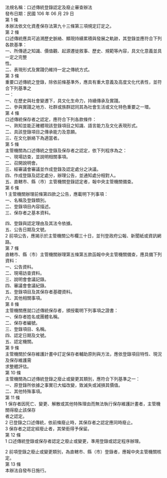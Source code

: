 法規名稱：口述傳統登錄認定及廢止審查辦法  
發布日期：民國 106 年 06 月 29 日  
第 1 條  
本辦法依文化資產保存法第九十三條第三項規定訂定之。  
第 2 條  
口述傳統應具可追溯歷史脈絡、顯現持續累積與發展之軌跡，其登錄並應符合下列各款基準：  
一、所傳遞之知識、價值觀、起源遷徙敘事、歷史、規範等內容，具文化意義並具一定之完整  
性。  
二、表現形式及實踐仍維持一定之傳統方式。  
第 3 條  
重要口述傳統之登錄，除依前條基準外，應具有重大意義及高度文化代表性，並符合下列基準之  
一：  
一、在歷史與社會變遷下，具文化生命力，持續傳承及實踐。  
二、參與實踐之地方、社群或族群認同其為社會生活或文化特色重要之一環。  
第 4 條  
口述傳統保存者之認定，應符合下列各款條件：  
一、熟知並能正確體現該登錄項目之知識、語言能力及文化表現形式。  
二、具該登錄項目之傳承能力及意願。  
三、在文化脈絡下為適當者。  
第 5 條  
主管機關為口述傳統之登錄及保存者之認定，依下列程序為之：  
一、現場訪查，並說明相關事項。  
二、召開說明會。  
三、經審議會審議並作成登錄及認定處分之決議。  
四、作成登錄及認定處分，辦理公告，並通知處分相對人。  
五、直轄市、縣（市）主管機關登錄認定者，報中央主管機關備查。  
第 6 條  
1 主管機關辦理前條第四款之公告，應載明下列事項：  
一、名稱及登錄類別。  
二、登錄項目內容描述。  
三、保存者之基本資料。  


四、登錄與認定理由及其法令依據。  
五、公告日期及文號。  
2 前項公告，應揭示於主管機關公布欄三十日，並刊登政府公報、新聞紙或資訊網路。  
第 7 條  
直轄市、縣（市）主管機關辦理第五條第五款函報中央主管機關備查，應具備下列資料：  
一、公告資料。  
二、現場訪查資料。  
三、說明會會議記錄。  
四、審議會會議紀錄。  
五、登錄項目及其保存者基礎資料。  
六、其他相關事項。  
第 8 條  
主管機關應就口述傳統保存者，頒授載明下列事項之證書：  
一、保存者姓名或團體名稱。  
二、保存者編號。  
三、登錄項目、名稱。  
四、認定日期及文號。  
五、認定機關。  
第 9 條  
主管機關於保存維護計畫中訂定保存者輔助原則與方法，應依登錄項目特性、現況及保存維護需  
求整體評估。  
第 10 條  
主管機關為口述傳統登錄之廢止或變更其類別，應符合下列基準之一：  
一、原登錄所依據之事實已大幅改變，致滅失或減損其價值。  
二、其他特殊事項。  
第 11 條  
1 保存者因死亡、變更、解散或其他特殊理由而無法執行保存維護計畫者，主管機關得廢止該保存  
者之認定。  
2 已登錄之口述傳統，依前條廢止時，其保存者之認定應同時廢止。  
3 保存者之認定經廢止者，其榮銜得予保留。  
第 12 條  
1 口述傳統登錄或保存者認定之廢止或變更，準用登錄或認定程序辦理。  


2 前項登錄之廢止或變更類別，為直轄市、縣（市）登錄者，應報中央主管機關核定。  
第 13 條  
本辦法自發布日施行。  


